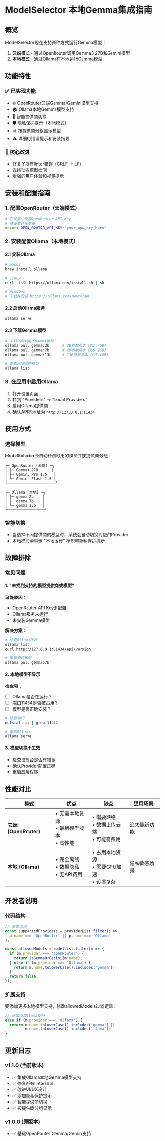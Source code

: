 # ModelSelector 本地Gemma集成指南

## 概览

ModelSelector现在支持两种方式运行Gemma模型：
1. **云端模式** - 通过OpenRouter调用Gemma3 27B和Gemini模型
2. **本地模式** - 通过Ollama在本地运行Gemma模型

## 功能特性

### ✅ 已实现功能
- 🌐 OpenRouter云端Gemma/Gemini模型支持
- 🏠 Ollama本地Gemma模型支持 
- 🔄 智能提供商切换
- 🛡️ 隐私保护提示（本地模式）
- 📊 按提供商分组显示模型
- ⚠️ 详细的错误提示和安装指导

### 🎯 核心改进
- 修复了所有linter错误（CRLF → LF）
- 支持动态模型检测
- 增强的用户体验和视觉提示

## 安装和配置指南

### 1. 配置OpenRouter（云端模式）
```bash
# 在设置中配置OpenRouter API Key
# 或设置环境变量
export OPEN_ROUTER_API_KEY="your_api_key_here"
```

### 2. 安装配置Ollama（本地模式）

#### 2.1 安装Ollama
```bash
# macOS
brew install ollama

# Linux
curl -fsSL https://ollama.com/install.sh | sh

# Windows
# 下载并安装 https://ollama.com/download
```

#### 2.2 启动Ollama服务
```bash
ollama serve
```

#### 2.3 下载Gemma模型
```bash
# 下载不同规格的Gemma模型
ollama pull gemma:2b      # 2B参数版本（约1.7GB）
ollama pull gemma:7b      # 7B参数版本（约5.2GB）  
ollama pull gemma:13b     # 13B参数版本（约7.4GB）

# 查看已安装的模型
ollama list
```

### 3. 在应用中启用Ollama
1. 打开设置页面
2. 转到 "Providers" → "Local Providers" 
3. 启用Ollama提供商
4. 确认API基地址为 `http://127.0.0.1:11434`

## 使用方式

### 选择模型
ModelSelector会自动检测可用的模型并按提供商分组：

```
┌─ OpenRouter (云端) ─┐
│ ├─ Gemma3 27B      │
│ ├─ Gemini Pro 1.5   │
│ └─ Gemini Flash 1.5 │
└──────────────────────┘

┌─ Ollama (本地) ─┐
│ ├─ gemma:2b    │
│ ├─ gemma:7b    │  
│ └─ gemma:13b   │
└─────────────────┘
```

### 智能切换
- 当选择不同提供商的模型时，系统会自动切换对应的Provider
- 本地模式会显示 "本地运行" 标识和隐私保护提示

## 故障排除

### 常见问题

#### 1. "未找到支持的模型提供商或模型"
**可能原因：**
- OpenRouter API Key未配置
- Ollama服务未运行
- 未安装Gemma模型

**解决方案：**
```bash
# 检查Ollama状态
ollama list
curl http://127.0.0.1:11434/api/version

# 重新安装模型
ollama pull gemma:7b
```

#### 2. 本地模型不显示
**检查项：**
- [ ] Ollama是否在运行？
- [ ] 端口11434是否被占用？
- [ ] 模型是否正确安装？

```bash
# 检查端口
netstat -an | grep 11434

# 重启Ollama
ollama serve
```

#### 3. 模型切换不生效
- 检查控制台是否有错误
- 确认Provider配置正确
- 重启应用程序

## 性能对比

| 模式 | 优点 | 缺点 | 适用场景 |
|------|------|------|---------|
| **云端 (OpenRouter)** | • 无需本地资源<br>• 最新模型版本<br>• 高性能 | • 需要网络<br>• 数据上传云端<br>• 可能有费用 | 追求最新功能 |
| **本地 (Ollama)** | • 完全离线<br>• 数据隐私<br>• 无API费用 | • 占用本地资源<br>• 需要GPU加速<br>• 设置复杂 | 隐私敏感场景 |

## 开发者说明

### 代码结构
```typescript
// 主要改动
const supportedProviders = providerList.filter(p => 
  p.name === 'OpenRouter' || p.name === 'Ollama'
);

const allowedModels = modelList.filter(m => {
  if (m.provider === 'OpenRouter') {
    return isGemmaOrGemini(m.name);
  } else if (m.provider === 'Ollama') {
    return m.name.toLowerCase().includes('gemma');
  }
  return false;
});
```

### 扩展支持
要添加更多本地模型支持，修改allowedModels过滤逻辑：

```typescript
// 例如添加Llama支持
else if (m.provider === 'Ollama') {
  return m.name.toLowerCase().includes('gemma') || 
         m.name.toLowerCase().includes('llama');
}
```

## 更新日志

### v1.1.0 (当前版本)
- ✅ 集成Ollama本地Gemma模型支持
- ✅ 修复所有linter错误
- ✅ 改进UI/UX设计
- ✅ 添加隐私保护提示
- ✅ 智能提供商切换
- ✅ 按提供商分组显示

### v1.0.0 (原版本)
- ✅ 基础OpenRouter Gemma/Gemini支持 